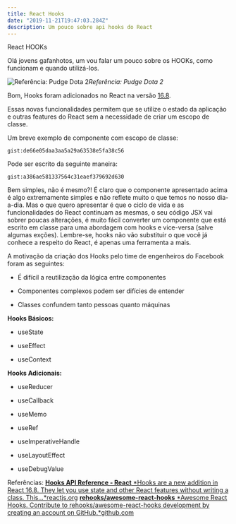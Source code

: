 ```yaml
---
title: React Hooks
date: "2019-11-21T19:47:03.284Z"
description: Um pouco sobre api hooks do React
---
```



React HOOKs

Olá jovens gafanhotos, um vou falar um pouco sobre os HOOKs, como funcionam e quando utilizá-los.

![Referência: Pudge Dota 2](https://cdn-images-1.medium.com/max/2000/1*oSPc0wR1LX_DSNqvxFs5XA.png)*Referência: Pudge Dota 2*

Bom, Hooks foram adicionados no React na versão [16.8](https://reactjs.org/docs/hooks-reference.html).

Essas novas funcionalidades permitem que se utilize o estado da aplicação e outras features do React sem a necessidade de criar um escopo de classe. 

Um breve exemplo de componente com escopo de classe:

`gist:de66e05daa3aa5a29a63538e5fa38c56`

Pode ser escrito da seguinte maneira:

`gist:a386ae581337564c31eaef379692d630`

Bem simples, não é mesmo?!
É claro que o componente apresentado acima é algo extremamente simples e não reflete muito o que temos no nosso dia-a-dia. 
Mas o que quero apresentar é que o ciclo de vida e as funcionalidades do React continuam as mesmas, o seu código JSX vai sobrer poucas alterações, é muito fácil converter um componente que está escrito em classe para uma abordagem com hooks e vice-versa (salve algumas exções). 
Lembre-se, hooks não vão substituir o que você já conhece a respeito do React, é apenas uma ferramenta a mais.

A motivação da criação dos Hooks pelo time de engenheiros do Facebook foram as seguintes:

* É difícil a reutilização da lógica entre componentes

* Componentes complexos podem ser difícies de entender

* Classes confundem tanto pessoas quanto máquinas

**Hooks Básicos:**

* useState

* useEffect

* useContext


**Hooks Adicionais:**

* useReducer

* useCallback

* useMemo

* useRef

* useImperativeHandle

* useLayoutEffect

* useDebugValue



Referências:
[**Hooks API Reference - React**
*Hooks are a new addition in React 16.8. They let you use state and other React features without writing a class. This…*reactjs.org](https://reactjs.org/docs/hooks-reference.html)
[**rehooks/awesome-react-hooks**
*Awesome React Hooks. Contribute to rehooks/awesome-react-hooks development by creating an account on GitHub.*github.com](https://github.com/rehooks/awesome-react-hooks)


